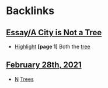 
# Backlinks
## [Essay/A City is Not a Tree](<Essay/A City is Not a Tree.md>)
- [Highlight](<Highlight.md>) **[page 1]** Both the [tree](<tree.md>)

## [February 28th, 2021](<February 28th, 2021.md>)
- [N](<N.md>) [Trees]([tree](<tree.md>))

